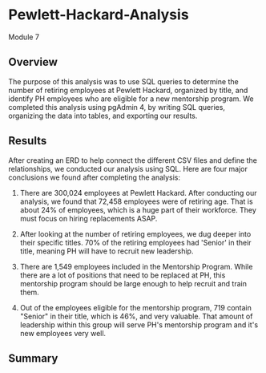 # Pewlett-Hackard-Analysis
Module 7
## Overview
The purpose of this analysis was to use SQL queries to determine the number of retiring employees at Pewlett Hackard, organized by title, and identify PH employees who are eligible for a new mentorship program. We completed this analysis using pgAdmin 4, by writing SQL queries, organizing the data into tables, and exporting our results.

## Results
After creating an ERD to help connect the different CSV files and define the relationships, we conducted our analysis using SQL. Here are four major conclusions we found after completing the analysis:


1. There are 300,024 employees at Pewlett Hackard. After conducting our analysis, we found that 72,458 employees were of retiring age. That is about 24% of employees, which is a huge part of their workforce. They must focus on hiring replacements ASAP.

2. After looking at the number of retiring employees, we dug deeper into their specific titles. 70% of the retiring employees had 'Senior' in their title, meaning PH will have to recruit new leadership.

3. There are 1,549 employees included in the Mentorship Program. While there are a lot of positions that need to be replaced at PH, this mentorship program should be large enough to help recruit and train them.

4. Out of the employees eligible for the mentorship program, 719 contain "Senior" in their title, which is 46%, and very valuable. That amount of leadership within this group will serve PH's mentorship program and it's new employees very well. 

## Summary
